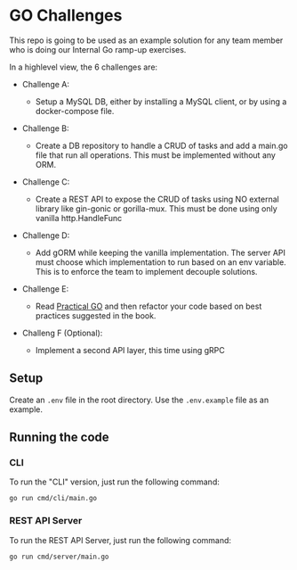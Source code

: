 # GO Challenges

This repo is going to be used as an example solution for any team member who is doing our Internal Go ramp-up exercises.

In a highlevel view, the 6 challenges are:

* Challenge A:
  * Setup a MySQL DB, either by installing a MySQL client, or by using a docker-compose file.

* Challenge B:
  * Create a DB repository to handle a CRUD of tasks and add a main.go file that run all operations. This must be implemented without any ORM.

* Challenge C:
  * Create a REST API to expose the CRUD of tasks using NO external library like gin-gonic or gorilla-mux. This must be done using only vanilla http.HandleFunc

* Challenge D:
  * Add gORM while keeping the vanilla implementation. The server API must choose which implementation to run based on an env variable. This is to enforce the team to implement decouple solutions.

* Challenge E:
  * Read [Practical GO](https://dave.cheney.net/practical-go/presentations/gophercon-singapore-2019.html) and then refactor your code based on best practices suggested in the book.

* Challeng F (Optional):
  * Implement a second API layer, this time using gRPC

## Setup

Create an `.env` file in the root directory. Use the `.env.example` file as an example.

## Running the code

### CLI

To run the "CLI" version, just run the following command:

```
go run cmd/cli/main.go
```

### REST API Server

To run the REST API Server, just run the following command:

```
go run cmd/server/main.go
```
